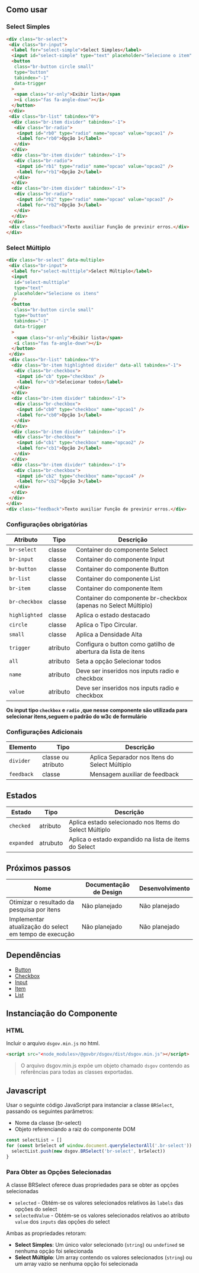 [version]: # '6.0.8'

## Como usar

### Select Simples

```html
<div class="br-select">
 <div class="br-input">
  <label for="select-simple">Select Simples</label>
  <input id="select-simple" type="text" placeholder="Selecione o item" />
  <button
   class="br-button circle small"
   type="button"
   tabindex="-1"
   data-trigger
  >
   <span class="sr-only">Exibir lista</span
   ><i class="fas fa-angle-down"></i>
  </button>
 </div>
 <div class="br-list" tabindex="0">
  <div class="br-item divider" tabindex="-1">
   <div class="br-radio">
    <input id="rb0" type="radio" name="opcao" value="opcao1" />
    <label for="rb0">Opção 1</label>
   </div>
  </div>
  <div class="br-item divider" tabindex="-1">
   <div class="br-radio">
    <input id="rb1" type="radio" name="opcao" value="opcao2" />
    <label for="rb1">Opção 2</label>
   </div>
  </div>
  <div class="br-item divider" tabindex="-1">
   <div class="br-radio">
    <input id="rb2" type="radio" name="opcao" value="opcao3" />
    <label for="rb2">Opção 3</label>
   </div>
  </div>
 </div>
 <div class="feedback">Texto auxiliar Função de previnir erros.</div>
</div>
```

### Select Múltiplo

```html
<div class="br-select" data-multiple>
 <div class="br-input">
  <label for="select-multtiple">Select Múltiplo</label>
  <input
   id="select-multtiple"
   type="text"
   placeholder="Selecione os itens"
  />
  <button
   class="br-button circle small"
   type="button"
   tabindex="-1"
   data-trigger
  >
   <span class="sr-only">Exibir lista</span>
   <i class="fas fa-angle-down"></i>
  </button>
 </div>
 <div class="br-list" tabindex="0">
  <div class="br-item highlighted divider" data-all tabindex="-1">
   <div class="br-checkbox">
    <input id="cb" type="checkbox" />
    <label for="cb">Selecionar todos</label>
   </div>
  </div>
  <div class="br-item divider" tabindex="-1">
   <div class="br-checkbox">
    <input id="cb0" type="checkbox" name="opcao1" />
    <label for="cb0">Opção 1</label>
   </div>
  </div>
  <div class="br-item divider" tabindex="-1">
   <div class="br-checkbox">
    <input id="cb1" type="checkbox" name="opcao2" />
    <label for="cb1">Opção 2</label>
   </div>
  </div>
  <div class="br-item divider" tabindex="-1">
   <div class="br-checkbox">
    <input id="cb2" type="checkbox" name="opcao4" />
    <label for="cb2">Opção 3</label>
   </div>
  </div>
 </div>
</div>
<div class="feedback">Texto auxiliar Função de previnir erros.</div>
```

### Configurações obrigatórias

| Atributo      | Tipo     | Descrição                                                       |
| ------------- | -------- | --------------------------------------------------------------- |
| `br-select`   | classe   | Container do componente Select                                  |
| `br-input`    | classe   | Container do componente Input                                   |
| `br-button`   | classe   | Container do componente Button                                  |
| `br-list`     | classe   | Container do componente List                                    |
| `br-item`     | classe   | Container do componente Item                                    |
| `br-checkbox` | classe   | Container do componente br-checkbox (apenas no Select Múltiplo) |
| `highlighted` | classe   | Aplica o estado destacado                                       |
| `circle`      | classe   | Aplica o Tipo Circular.                                         |
| `small`       | classe   | Aplica a Densidade Alta                                         |
| `trigger`     | atributo | Configura o button como gatilho de abertura da lista de itens   |
| `all`         | atributo | Seta a opção Selecionar todos                                   |
| `name`        | atributo | Deve ser inseridos nos inputs radio e checkbox                  |
| `value`       | atributo | Deve ser inseridos nos inputs radio e checkbox                  |

**Os input tipo `checkbox` e `radio` ,que nesse componente são utilizada para selecionar itens,seguem o padrão do w3c de formulário**

### Configurações Adicionais

| Elemento   | Tipo               | Descrição                                     |
| ---------- | ------------------ | --------------------------------------------- |
| `divider`  | classe ou atributo | Aplica Separador nos Itens do Select Múltiplo |
| `feedback` | classe             | Mensagem auxiliar de feedback                 |

## Estados

| Estado     | Tipo     | Descrição                                              |
| ---------- | -------- | ------------------------------------------------------ |
| `checked`  | atributo | Aplica estado selecionado nos Items do Select Múltiplo |
| `expanded` | atrubuto | Aplica o estado expandido na lista de items do Select  |

## Próximos passos

| Nome                                                   | Documentação de Design | Desenvolvimento |
| ------------------------------------------------------ | ---------------------- | --------------- |
| Otimizar o resultado da pesquisa por itens             | Não planejado          | Não planejado   |
| Implementar atualização do select em tempo de execução | Não planejado          | Não planejado   |

## Dependências

- [Button](/components/button)
- [Checkbox](/components/checkbox)
- [Input](/components/input)
- [Item](/components/item)
- [List](/components/list)

## Instanciação do Componente

### HTML

Incluir o arquivo `dsgov.min.js` no html.

```html
<script src="<node_modules>/@govbr/dsgov/dist/dsgov.min.js"></script>
```

> O arquivo dsgov.min.js expõe um objeto chamado `dsgov` contendo as referências para todas as classes exportadas.

## Javascript

Usar o seguinte código JavaScript para instanciar a classe `BRSelect`, passando os seguintes parâmetros:

- Nome da classe (br-select)
- Objeto referenciando a raiz do componente DOM

```javascript
const selectList = []
for (const brSelect of window.document.querySelectorAll('.br-select')) {
  selectList.push(new dsgov.BRSelect('br-select', brSelect))
}
```
### Para Obter as Opções Selecionadas

A classe BRSelect oferece duas propriedades para se obter as opções selecionadas

- `selected` - Obtém-se os valores selecionados relativos às `labels` das opções do select
- `selectedValue` - Obtém-se os valores selecionados relativos ao atributo `value` dos `inputs` das opções do select

Ambas as propriedades retoram:

- **Select Simples**: Um único valor selecionado (`string`) ou `undefined` se nenhuma opção foi selecionada
- **Select Múltiplo**: Um array contendo os valores selecionados (`string`) ou um array vazio se nenhuma opção foi selecionada